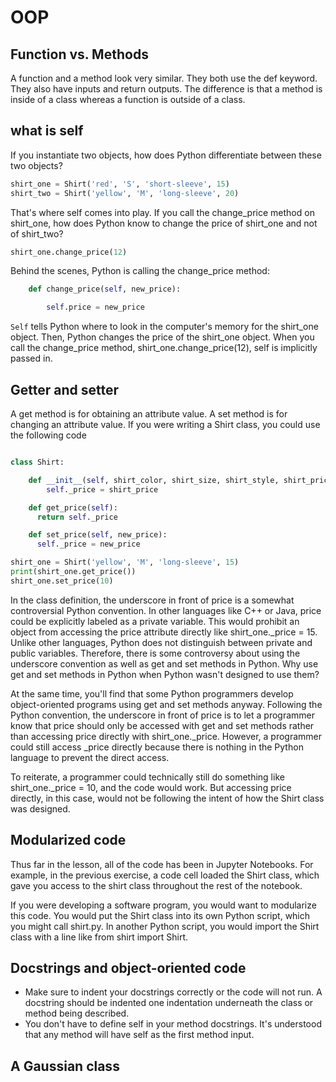 # OOP

## Function vs. Methods

A function and a method look very similar. They both use the def keyword. They also have inputs and return outputs. The difference is that a method is inside of a class whereas a function is outside of a class.

## what is self

If you instantiate two objects, how does Python differentiate between these two objects?

````python
shirt_one = Shirt('red', 'S', 'short-sleeve', 15)
shirt_two = Shirt('yellow', 'M', 'long-sleeve', 20)
````

That's where self comes into play. If you call the change_price method on shirt_one, how does Python know to change the price of shirt_one and not of shirt_two?

````python
shirt_one.change_price(12)
````

Behind the scenes, Python is calling the change_price method:

````python
    def change_price(self, new_price):

        self.price = new_price
````
`Self` tells Python where to look in the computer's memory for the shirt_one object. Then, Python changes the price of the shirt_one object. When you call the change_price method, shirt_one.change_price(12), self is implicitly passed in.


## Getter and setter

A get method is for obtaining an attribute value. A set method is for changing an attribute value. If you were writing a Shirt class, you could use the following code

````python

class Shirt:

    def __init__(self, shirt_color, shirt_size, shirt_style, shirt_price):
        self._price = shirt_price

    def get_price(self):
      return self._price

    def set_price(self, new_price):
      self._price = new_price
````

````python
shirt_one = Shirt('yellow', 'M', 'long-sleeve', 15)
print(shirt_one.get_price())
shirt_one.set_price(10)

````

In the class definition, the underscore in front of price is a somewhat controversial Python convention. In other languages like C++ or Java, price could be explicitly labeled as a private variable. This would prohibit an object from accessing the price attribute directly like shirt_one._price = 15. Unlike other languages, Python does not distinguish between private and public variables. Therefore, there is some controversy about using the underscore convention as well as get and set methods in Python. Why use get and set methods in Python when Python wasn't designed to use them?

At the same time, you'll find that some Python programmers develop object-oriented programs using get and set methods anyway. Following the Python convention, the underscore in front of price is to let a programmer know that price should only be accessed with get and set methods rather than accessing price directly with shirt_one._price. However, a programmer could still access _price directly because there is nothing in the Python language to prevent the direct access.

To reiterate, a programmer could technically still do something like shirt_one._price = 10, and the code would work. But accessing price directly, in this case, would not be following the intent of how the Shirt class was designed.


## Modularized code

Thus far in the lesson, all of the code has been in Jupyter Notebooks. For example, in the previous exercise, a code cell loaded the Shirt class, which gave you access to the shirt class throughout the rest of the notebook.

If you were developing a software program, you would want to modularize this code. You would put the Shirt class into its own Python script, which you might call shirt.py. In another Python script, you would import the Shirt class with a line like from shirt import Shirt.

## Docstrings and object-oriented code
- Make sure to indent your docstrings correctly or the code will not run. A docstring should be indented one indentation underneath the class or method being described.
- You don't have to define self in your method docstrings. It's understood that any method will have self as the first method input.



## A Gaussian class

